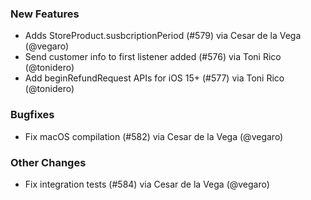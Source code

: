### New Features
* Adds StoreProduct.susbcriptionPeriod (#579) via Cesar de la Vega (@vegaro)
* Send customer info to first listener added (#576) via Toni Rico (@tonidero)
* Add beginRefundRequest APIs for iOS 15+ (#577) via Toni Rico (@tonidero)
### Bugfixes
* Fix macOS compilation (#582) via Cesar de la Vega (@vegaro)
### Other Changes
* Fix integration tests (#584) via Cesar de la Vega (@vegaro)
